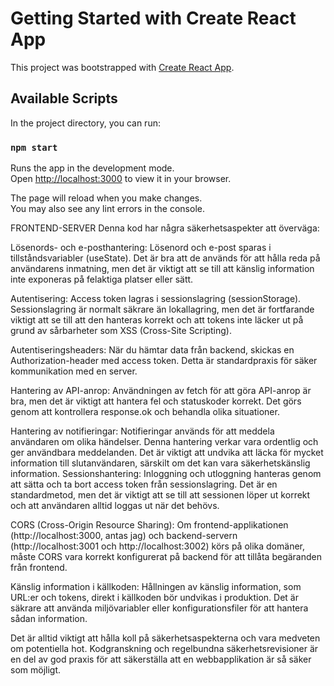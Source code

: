 # Getting Started with Create React App

This project was bootstrapped with [Create React App](https://github.com/facebook/create-react-app).

## Available Scripts

In the project directory, you can run:

### `npm start`

Runs the app in the development mode.\
Open [http://localhost:3000](http://localhost:3000) to view it in your browser.

The page will reload when you make changes.\
You may also see any lint errors in the console.

FRONTEND-SERVER
Denna kod har några säkerhetsaspekter att överväga:

Lösenords- och e-posthantering: 
Lösenord och e-post sparas i tillståndsvariabler (useState). Det är bra att de används för att hålla reda på användarens inmatning, men det är viktigt att se till att känslig information inte exponeras på felaktiga platser eller sätt.

Autentisering:
Access token lagras i sessionslagring (sessionStorage). Sessionslagring är normalt säkrare än lokallagring, men det är fortfarande viktigt att se till att den hanteras korrekt och att tokens inte läcker ut på grund av sårbarheter som XSS (Cross-Site Scripting).

Autentiseringsheaders:
När du hämtar data från backend, skickas en Authorization-header med access token. Detta är standardpraxis för säker kommunikation med en server.

Hantering av API-anrop:
Användningen av fetch för att göra API-anrop är bra, men det är viktigt att hantera fel och statuskoder korrekt. Det görs genom att kontrollera response.ok och behandla olika situationer.

Hantering av notifieringar:
Notifieringar används för att meddela användaren om olika händelser. Denna hantering verkar vara ordentlig och ger användbara meddelanden. Det är viktigt att undvika att läcka för mycket information till slutanvändaren, särskilt om det kan vara säkerhetskänslig information.
Sessionshantering:
Inloggning och utloggning hanteras genom att sätta och ta bort access token från sessionslagring. Det är en standardmetod, men det är viktigt att se till att sessionen löper ut korrekt och att användaren alltid loggas ut när det behövs.

CORS (Cross-Origin Resource Sharing):
Om frontend-applikationen (http://localhost:3000, antas jag) och backend-servern (http://localhost:3001 och http://localhost:3002) körs på olika domäner, måste CORS vara korrekt konfigurerat på backend för att tillåta begäranden från frontend.

Känslig information i källkoden:
Hållningen av känslig information, som URL:er och tokens, direkt i källkoden bör undvikas i produktion. Det är säkrare att använda miljövariabler eller konfigurationsfiler för att hantera sådan information.

Det är alltid viktigt att hålla koll på säkerhetsaspekterna och vara medveten om potentiella hot. Kodgranskning och regelbundna säkerhetsrevisioner är en del av god praxis för att säkerställa att en webbapplikation är så säker som möjligt.
